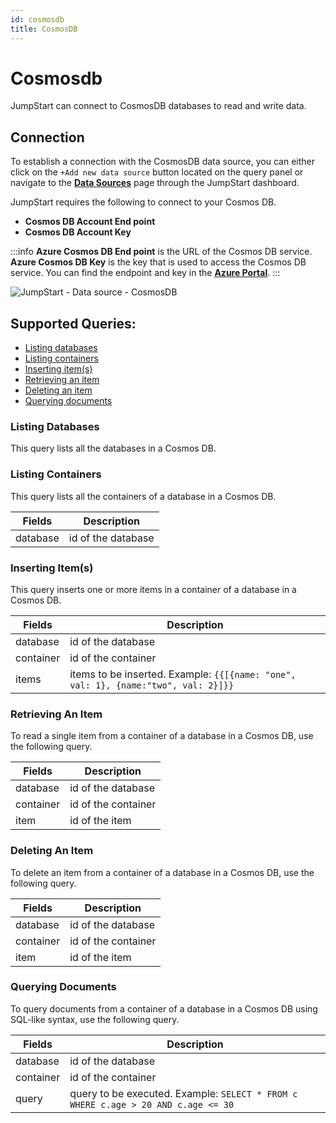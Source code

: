 ```yaml
---
id: cosmosdb
title: CosmosDB
---
```


# Cosmosdb

JumpStart can connect to CosmosDB databases to read and write data.

## Connection

To establish a connection with the CosmosDB data source, you can either click on the `+Add new data source` button located on the query panel or navigate to the **[Data Sources](/docs/data-sources/overview)** page through the JumpStart dashboard.

JumpStart requires the following to connect to your Cosmos DB.

- **Cosmos DB Account End point**
- **Cosmos DB Account Key**

:::info
**Azure Cosmos DB End point** is the URL of the Cosmos DB service.
**Azure Cosmos DB Key** is the key that is used to access the Cosmos DB service.
You can find the endpoint and key in the **[Azure Portal](https://portal.azure.com/)**.
:::

<div style={{textAlign: 'center'}}>

![JumpStart - Data source - CosmosDB](/img/datasource-reference/cosmosdb/cosmosdb-connect.png)

</div>

## Supported Queries:

- [Listing databases](#listing-databases)
- [Listing containers](#listing-containers)
- [Inserting item(s)](#inserting-items)
- [Retrieving an item](#retrieving-an-item)
- [Deleting an item](#deleting-an-item)
- [Querying documents](#querying-documents)

### Listing Databases

This query lists all the databases in a Cosmos DB.

### Listing Containers

This query lists all the containers of a database in a Cosmos DB.

| Fields   | Description        |
| -------- | ------------------ |
| database | id of the database |

### Inserting Item(s)

This query inserts one or more items in a container of a database in a Cosmos DB.

| Fields    | Description                                                                        |
| --------- | ---------------------------------------------------------------------------------- |
| database  | id of the database                                                                 |
| container | id of the container                                                                |
| items     | items to be inserted. Example: `{{[{name: "one", val: 1}, {name:"two", val: 2}]}}` |

### Retrieving An Item

To read a single item from a container of a database in a Cosmos DB, use the following query.

| Fields    | Description         |
| --------- | ------------------- |
| database  | id of the database  |
| container | id of the container |
| item      | id of the item      |

### Deleting An Item

To delete an item from a container of a database in a Cosmos DB, use the following query.

| Fields    | Description         |
| --------- | ------------------- |
| database  | id of the database  |
| container | id of the container |
| item      | id of the item      |

### Querying Documents

To query documents from a container of a database in a Cosmos DB using SQL-like syntax, use the following query.

| Fields    | Description                                                                       |
| --------- | --------------------------------------------------------------------------------- |
| database  | id of the database                                                                |
| container | id of the container                                                               |
| query     | query to be executed. Example: `SELECT * FROM c WHERE c.age > 20 AND c.age <= 30` |
